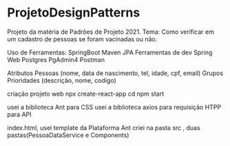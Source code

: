 # ProjetoDesignPatterns
Projeto da matéria de Padrões de Projeto 2021.
Tema: Como verificar em um cadastro de pessoas se foram vacinadas ou não.

Uso de Ferramentas:
SpringBoot
Maven
JPA
Ferramentas de dev
Spring Web
Postgres
PgAdmin4
Postman


Atributos
Pessoas (nome, data de nascimento, tel, idade, cpf, email)
Grupos Prioridades (descrição, nome, codigo)

criação projeto web
npx create-react-app <nomeProjeto>
cd <nomeProjeto>
npm start
  
usei a biblioteca Ant para CSS
usei a biblioteca axios para requisição HTPP para API

index.html, usei template da Plataforma Ant
criei na pasta src , duas pastas(PessoaDataService e Components)
